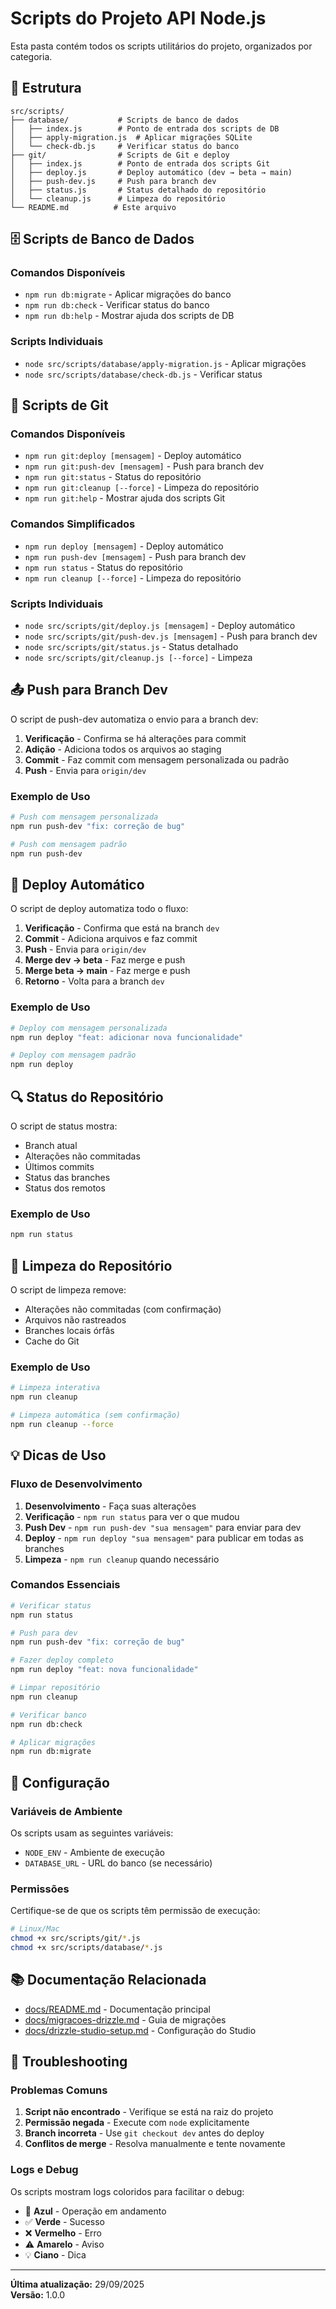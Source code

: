 # Scripts do Projeto API Node.js

Esta pasta contém todos os scripts utilitários do projeto, organizados por categoria.

## 📁 Estrutura

```
src/scripts/
├── database/           # Scripts de banco de dados
│   ├── index.js        # Ponto de entrada dos scripts de DB
│   ├── apply-migration.js  # Aplicar migrações SQLite
│   └── check-db.js     # Verificar status do banco
├── git/                # Scripts de Git e deploy
│   ├── index.js        # Ponto de entrada dos scripts Git
│   ├── deploy.js       # Deploy automático (dev → beta → main)
│   ├── push-dev.js     # Push para branch dev
│   ├── status.js       # Status detalhado do repositório
│   └── cleanup.js      # Limpeza do repositório
└── README.md          # Este arquivo
```

## 🗄️ Scripts de Banco de Dados

### Comandos Disponíveis

- `npm run db:migrate` - Aplicar migrações do banco
- `npm run db:check` - Verificar status do banco
- `npm run db:help` - Mostrar ajuda dos scripts de DB

### Scripts Individuais

- `node src/scripts/database/apply-migration.js` - Aplicar migrações
- `node src/scripts/database/check-db.js` - Verificar status

## 🌿 Scripts de Git

### Comandos Disponíveis

- `npm run git:deploy [mensagem]` - Deploy automático
- `npm run git:push-dev [mensagem]` - Push para branch dev
- `npm run git:status` - Status do repositório
- `npm run git:cleanup [--force]` - Limpeza do repositório
- `npm run git:help` - Mostrar ajuda dos scripts Git

### Comandos Simplificados

- `npm run deploy [mensagem]` - Deploy automático
- `npm run push-dev [mensagem]` - Push para branch dev
- `npm run status` - Status do repositório
- `npm run cleanup [--force]` - Limpeza do repositório

### Scripts Individuais

- `node src/scripts/git/deploy.js [mensagem]` - Deploy automático
- `node src/scripts/git/push-dev.js [mensagem]` - Push para branch dev
- `node src/scripts/git/status.js` - Status detalhado
- `node src/scripts/git/cleanup.js [--force]` - Limpeza

## 📤 Push para Branch Dev

O script de push-dev automatiza o envio para a branch dev:

1. **Verificação** - Confirma se há alterações para commit
2. **Adição** - Adiciona todos os arquivos ao staging
3. **Commit** - Faz commit com mensagem personalizada ou padrão
4. **Push** - Envia para `origin/dev`

### Exemplo de Uso

```bash
# Push com mensagem personalizada
npm run push-dev "fix: correção de bug"

# Push com mensagem padrão
npm run push-dev
```

## 🚀 Deploy Automático

O script de deploy automatiza todo o fluxo:

1. **Verificação** - Confirma que está na branch `dev`
2. **Commit** - Adiciona arquivos e faz commit
3. **Push** - Envia para `origin/dev`
4. **Merge dev → beta** - Faz merge e push
5. **Merge beta → main** - Faz merge e push
6. **Retorno** - Volta para a branch `dev`

### Exemplo de Uso

```bash
# Deploy com mensagem personalizada
npm run deploy "feat: adicionar nova funcionalidade"

# Deploy com mensagem padrão
npm run deploy
```

## 🔍 Status do Repositório

O script de status mostra:

- Branch atual
- Alterações não commitadas
- Últimos commits
- Status das branches
- Status dos remotos

### Exemplo de Uso

```bash
npm run status
```

## 🧹 Limpeza do Repositório

O script de limpeza remove:

- Alterações não commitadas (com confirmação)
- Arquivos não rastreados
- Branches locais órfãs
- Cache do Git

### Exemplo de Uso

```bash
# Limpeza interativa
npm run cleanup

# Limpeza automática (sem confirmação)
npm run cleanup --force
```

## 💡 Dicas de Uso

### Fluxo de Desenvolvimento

1. **Desenvolvimento** - Faça suas alterações
2. **Verificação** - `npm run status` para ver o que mudou
3. **Push Dev** - `npm run push-dev "sua mensagem"` para enviar para dev
4. **Deploy** - `npm run deploy "sua mensagem"` para publicar em todas as branches
5. **Limpeza** - `npm run cleanup` quando necessário

### Comandos Essenciais

```bash
# Verificar status
npm run status

# Push para dev
npm run push-dev "fix: correção de bug"

# Fazer deploy completo
npm run deploy "feat: nova funcionalidade"

# Limpar repositório
npm run cleanup

# Verificar banco
npm run db:check

# Aplicar migrações
npm run db:migrate
```

## 🔧 Configuração

### Variáveis de Ambiente

Os scripts usam as seguintes variáveis:

- `NODE_ENV` - Ambiente de execução
- `DATABASE_URL` - URL do banco (se necessário)

### Permissões

Certifique-se de que os scripts têm permissão de execução:

```bash
# Linux/Mac
chmod +x src/scripts/git/*.js
chmod +x src/scripts/database/*.js
```

## 📚 Documentação Relacionada

- [docs/README.md](../../docs/README.md) - Documentação principal
- [docs/migracoes-drizzle.md](../../docs/migracoes-drizzle.md) - Guia de migrações
- [docs/drizzle-studio-setup.md](../../docs/drizzle-studio-setup.md) - Configuração do Studio

## 🐛 Troubleshooting

### Problemas Comuns

1. **Script não encontrado** - Verifique se está na raiz do projeto
2. **Permissão negada** - Execute com `node` explicitamente
3. **Branch incorreta** - Use `git checkout dev` antes do deploy
4. **Conflitos de merge** - Resolva manualmente e tente novamente

### Logs e Debug

Os scripts mostram logs coloridos para facilitar o debug:

- 🔄 **Azul** - Operação em andamento
- ✅ **Verde** - Sucesso
- ❌ **Vermelho** - Erro
- ⚠️ **Amarelo** - Aviso
- 💡 **Ciano** - Dica

---

**Última atualização:** 29/09/2025  
**Versão:** 1.0.0

